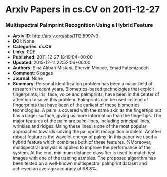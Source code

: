 # Arxiv Papers in cs.CV on 2011-12-27
### Multispectral Palmprint Recognition Using a Hybrid Feature
- **Arxiv ID**: http://arxiv.org/abs/1112.5997v3
- **DOI**: None
- **Categories**: **cs.CV**
- **Links**: [PDF](http://arxiv.org/pdf/1112.5997v3)
- **Published**: 2011-12-27 18:19:04+00:00
- **Updated**: 2015-12-11 22:52:06+00:00
- **Authors**: Sina Akbari Mistani, Shervin Minaee, Emad Fatemizadeh
- **Comment**: 6 pages
- **Journal**: None
- **Summary**: Personal identification problem has been a major field of research in recent years. Biometrics-based technologies that exploit fingerprints, iris, face, voice and palmprints, have been in the center of attention to solve this problem. Palmprints can be used instead of fingerprints that have been of the earliest of these biometrics technologies. A palm is covered with the same skin as the fingertips but has a larger surface, giving us more information than the fingertips. The major features of the palm are palm-lines, including principal lines, wrinkles and ridges. Using these lines is one of the most popular approaches towards solving the palmprint recognition problem. Another robust feature is the wavelet energy of palms. In this paper we used a hybrid feature which combines both of these features. %Moreover, multispectral analysis is applied to improve the performance of the system. At the end, minimum distance classifier is used to match test images with one of the training samples. The proposed algorithm has been tested on a well-known multispectral palmprint dataset and achieved an average accuracy of 98.8\%.



